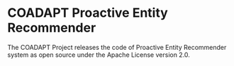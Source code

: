# COADAPT Proactive Entity Recommender

The COADAPT Project releases the code of Proactive Entity Recommender system as open source under the Apache License version 2.0.